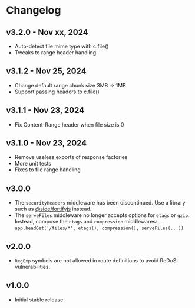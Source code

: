 # Changelog

## v3.2.0 - Nov xx, 2024

- Auto-detect file mime type with c.file()
- Tweaks to range header handling

## v3.1.2 - Nov 25, 2024

- Change default range chunk size 3MB => 1MB
- Support passing headers to c.file()

## v3.1.1 - Nov 23, 2024

- Fix Content-Range header when file size is 0

## v3.1.0 - Nov 23, 2024

- Remove useless exports of response factories
- More unit tests
- Fixes to file range handling

## v3.0.0

- The `securityHeaders` middleware has been discontinued. Use a library such as
  [@side/fortifyjs](https://www.npmjs.com/package/@side/fortifyjs) instead.
- The `serveFiles` middleware no longer accepts options for `etags` or `gzip`.
  Instead, compose the `etags` and `compression` middlewares:
  `app.headGet('/files/*', etags(), compression(), serveFiles(...))`

## v2.0.0

- `RegExp` symbols are not allowed in route definitions to avoid ReDoS
  vulnerabilities.

## v1.0.0

- Initial stable release
